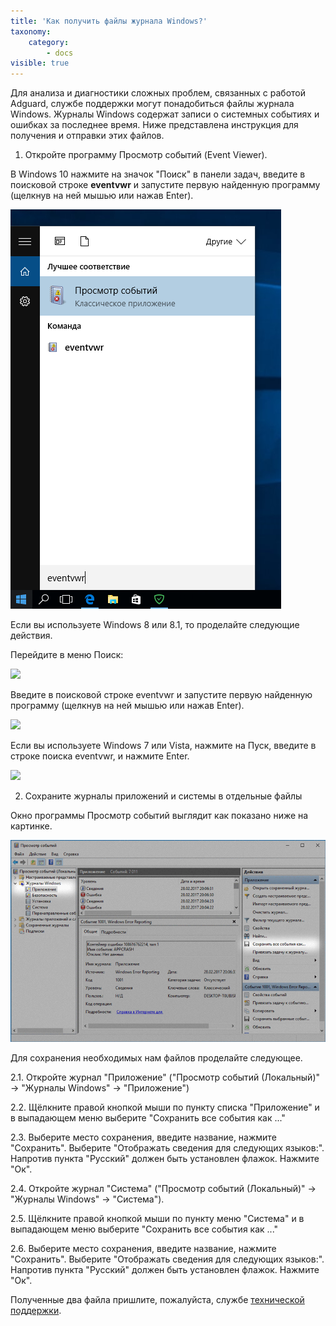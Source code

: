 ```yaml
---
title: 'Как получить файлы журнала Windows?'
taxonomy:
    category:
        - docs
visible: true
---
```


Для анализа и диагностики сложных проблем, связанных с работой Adguard, службе поддержки могут понадобиться файлы журнала Windows. Журналы Windows содержат записи о системных событиях и ошибках за последнее время. Ниже представлена инструкция для получения и отправки этих файлов.

1. Откройте программу Просмотр событий (Event Viewer).

В Windows 10 нажмите на значок "Поиск" в панели задач, введите  в поисковой строке **eventvwr** и запустите первую найденную программу (щелкнув на ней мышью или нажав Enter).

![](eventvwr.png)

Если вы используете Windows 8 или 8.1, то проделайте следующие действия.

Перейдите в меню Поиск:

![](https://i.imgur.com/qJ10VR6.png)

Введите в поисковой строке eventvwr и запустите первую найденную программу (щелкнув на ней мышью или нажав Enter).

![](https://i.imgur.com/0KulZwA.png)

Если вы используете Windows 7 или Vista, нажмите на Пуск, введите в строке поиска eventvwr, и нажмите Enter.

![](https://i.imgur.com/jwOldkd.png)

2. Сохраните журналы приложений и системы в отдельные файлы

Окно программы Просмотр событий выглядит как показано ниже на картинке.

![](win_log_ru.png?cropResize=700,500)

Для сохранения необходимых нам файлов проделайте следующее.

2.1. Откройте журнал "Приложение" ("Просмотр событий (Локальный)" -> "Журналы Windows" -> "Приложение")

2.2. Щёлкните правой кнопкой мыши по пункту списка "Приложение" и в выпадающем меню выберите "Сохранить все события как ..."

2.3. Выберите место сохранения, введите название, нажмите "Сохранить". Выберите "Отображать сведения для следующих языков:". Напротив пункта "Русский" должен быть установлен флажок. Нажмите "Ок".

2.4. Откройте журнал "Система" ("Просмотр событий (Локальный)" -> "Журналы Windows" -> "Система").

2.5. Щёлкните правой кнопкой мыши по пункту меню "Система" и в выпадающем меню выберите "Сохранить все события как ..."

2.6. Выберите место сохранения, введите название, нажмите "Сохранить". Выберите "Отображать сведения для следующих языков:".  Напротив пункта "Русский" должен быть установлен флажок. Нажмите "Ок".

Полученные два файла пришлите, пожалуйста, службе [технической поддержки](mailto:support@adguard.com).
